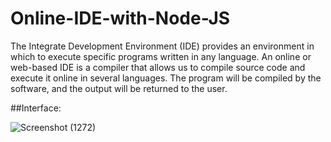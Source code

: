 # Online-IDE-with-Node-JS
The Integrate Development Environment (IDE) provides an environment in which to execute specific programs written in any language. An online or web-based IDE is a compiler that allows us to compile source code and execute it online in several languages. The program will be compiled by the software, and the output will be returned to the user.

##Interface:

![Screenshot (1272)](https://user-images.githubusercontent.com/83781242/224624243-64d0890c-7996-439d-9372-b60033b98484.png)
